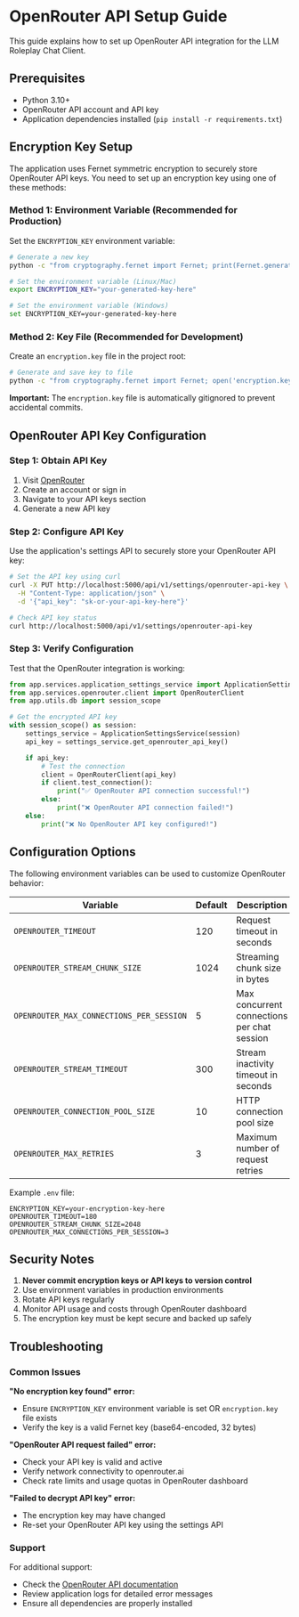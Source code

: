 # OpenRouter API Setup Guide

This guide explains how to set up OpenRouter API integration for the LLM Roleplay Chat Client.

## Prerequisites

- Python 3.10+
- OpenRouter API account and API key
- Application dependencies installed (`pip install -r requirements.txt`)

## Encryption Key Setup

The application uses Fernet symmetric encryption to securely store OpenRouter API keys. You need to set up an encryption key using one of these methods:

### Method 1: Environment Variable (Recommended for Production)

Set the `ENCRYPTION_KEY` environment variable:

```bash
# Generate a new key
python -c "from cryptography.fernet import Fernet; print(Fernet.generate_key().decode())"

# Set the environment variable (Linux/Mac)
export ENCRYPTION_KEY="your-generated-key-here"

# Set the environment variable (Windows)
set ENCRYPTION_KEY=your-generated-key-here
```

### Method 2: Key File (Recommended for Development)

Create an `encryption.key` file in the project root:

```bash
# Generate and save key to file
python -c "from cryptography.fernet import Fernet; open('encryption.key', 'w').write(Fernet.generate_key().decode())"
```

**Important:** The `encryption.key` file is automatically gitignored to prevent accidental commits.

## OpenRouter API Key Configuration

### Step 1: Obtain API Key

1. Visit [OpenRouter](https://openrouter.ai/)
2. Create an account or sign in
3. Navigate to your API keys section
4. Generate a new API key

### Step 2: Configure API Key

Use the application's settings API to securely store your OpenRouter API key:

```bash
# Set the API key using curl
curl -X PUT http://localhost:5000/api/v1/settings/openrouter-api-key \
  -H "Content-Type: application/json" \
  -d '{"api_key": "sk-or-your-api-key-here"}'

# Check API key status
curl http://localhost:5000/api/v1/settings/openrouter-api-key
```

### Step 3: Verify Configuration

Test that the OpenRouter integration is working:

```python
from app.services.application_settings_service import ApplicationSettingsService
from app.services.openrouter.client import OpenRouterClient
from app.utils.db import session_scope

# Get the encrypted API key
with session_scope() as session:
    settings_service = ApplicationSettingsService(session)
    api_key = settings_service.get_openrouter_api_key()

    if api_key:
        # Test the connection
        client = OpenRouterClient(api_key)
        if client.test_connection():
            print("✅ OpenRouter API connection successful!")
        else:
            print("❌ OpenRouter API connection failed!")
    else:
        print("❌ No OpenRouter API key configured!")
```

## Configuration Options

The following environment variables can be used to customize OpenRouter behavior:

| Variable | Default | Description |
|----------|---------|-------------|
| `OPENROUTER_TIMEOUT` | 120 | Request timeout in seconds |
| `OPENROUTER_STREAM_CHUNK_SIZE` | 1024 | Streaming chunk size in bytes |
| `OPENROUTER_MAX_CONNECTIONS_PER_SESSION` | 5 | Max concurrent connections per chat session |
| `OPENROUTER_STREAM_TIMEOUT` | 300 | Stream inactivity timeout in seconds |
| `OPENROUTER_CONNECTION_POOL_SIZE` | 10 | HTTP connection pool size |
| `OPENROUTER_MAX_RETRIES` | 3 | Maximum number of request retries |

Example `.env` file:
```
ENCRYPTION_KEY=your-encryption-key-here
OPENROUTER_TIMEOUT=180
OPENROUTER_STREAM_CHUNK_SIZE=2048
OPENROUTER_MAX_CONNECTIONS_PER_SESSION=3
```

## Security Notes

1. **Never commit encryption keys or API keys to version control**
2. Use environment variables in production environments
3. Rotate API keys regularly
4. Monitor API usage and costs through OpenRouter dashboard
5. The encryption key must be kept secure and backed up safely

## Troubleshooting

### Common Issues

**"No encryption key found" error:**
- Ensure `ENCRYPTION_KEY` environment variable is set OR `encryption.key` file exists
- Verify the key is a valid Fernet key (base64-encoded, 32 bytes)

**"OpenRouter API request failed" error:**
- Check your API key is valid and active
- Verify network connectivity to openrouter.ai
- Check rate limits and usage quotas in OpenRouter dashboard

**"Failed to decrypt API key" error:**
- The encryption key may have changed
- Re-set your OpenRouter API key using the settings API

### Support

For additional support:
- Check the [OpenRouter API documentation](https://openrouter.ai/docs)
- Review application logs for detailed error messages
- Ensure all dependencies are properly installed
